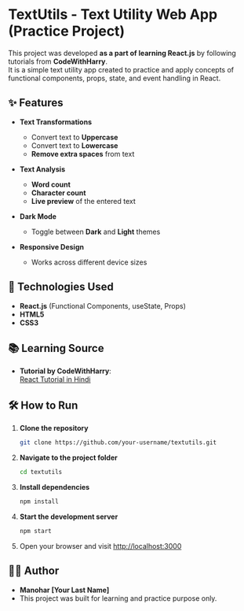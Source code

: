
# TextUtils - Text Utility Web App (Practice Project)

This project was developed **as a part of learning React.js** by following tutorials from **CodeWithHarry**.  
It is a simple text utility app created to practice and apply concepts of functional components, props, state, and event handling in React.

## ✨ Features

- **Text Transformations**
  - Convert text to **Uppercase**
  - Convert text to **Lowercase**
  - **Remove extra spaces** from text

- **Text Analysis**
  - **Word count**
  - **Character count**
  - **Live preview** of the entered text

- **Dark Mode**
  - Toggle between **Dark** and **Light** themes

- **Responsive Design**
  - Works across different device sizes

## 🚀 Technologies Used

- **React.js** (Functional Components, useState, Props)
- **HTML5**
- **CSS3**

## 📚 Learning Source

- **Tutorial by CodeWithHarry**:  
  [React Tutorial in Hindi](https://www.youtube.com/playlist?list=PLu0W_9lII9agICnT8t4iYVSZ3eykIAOME)

## 🛠️ How to Run

1. **Clone the repository**
   ```bash
   git clone https://github.com/your-username/textutils.git
   ```

2. **Navigate to the project folder**
   ```bash
   cd textutils
   ```

3. **Install dependencies**
   ```bash
   npm install
   ```

4. **Start the development server**
   ```bash
   npm start
   ```

5. Open your browser and visit [http://localhost:3000](http://localhost:3000)

## 🙋‍♂️ Author

- **Manohar [Your Last Name]**
- This project was built for learning and practice purpose only.
